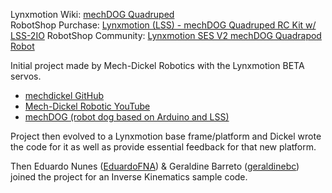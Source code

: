 Lynxmotion Wiki: [mechDOG Quadruped](https://wiki.lynxmotion.com/info/wiki/lynxmotion/view/servo-erector-set-robots-kits/ses-v2-robots/ses-v2-legged/ses-v2-mechdog/)<br>
RobotShop Purchase: [Lynxmotion (LSS) - mechDOG Quadruped RC Kit w/ LSS-2IO](https://www.robotshop.com/en/lynxmotion-lss-mechdog-quadruped-rc-kit-w-lss-2io.html)
RobotShop Community: [Lynxmotion SES V2 mechDOG Quadrapod Robot](https://www.robotshop.com/community/forum/t/lynxmotion-ses-v2-mechdog-quadrapod-robot/78217)

Initial project made by Mech-Dickel Robotics with the Lynxmotion BETA servos.<br>
- [mechdickel GitHub](https://github.com/mechdickel)<br>
- [Mech-Dickel Robotic YouTube](https://www.youtube.com/mechdickel)<br>
- [mechDOG (robot dog based on Arduino and LSS)](https://www.robotshop.com/community/forum/t/mechdog-robot-dog-based-on-arduino-and-lss/65705)


Project then evolved to a Lynxmotion base frame/platform and Dickel wrote the code for it as well as provide essential feedback for that new platform.

Then Eduardo Nunes ([EduardoFNA](https://github.com/EduardoFNA)) & Geraldine Barreto ([geraldinebc](https://github.com/geraldinebc)) joined the project for an Inverse Kinematics sample code.
